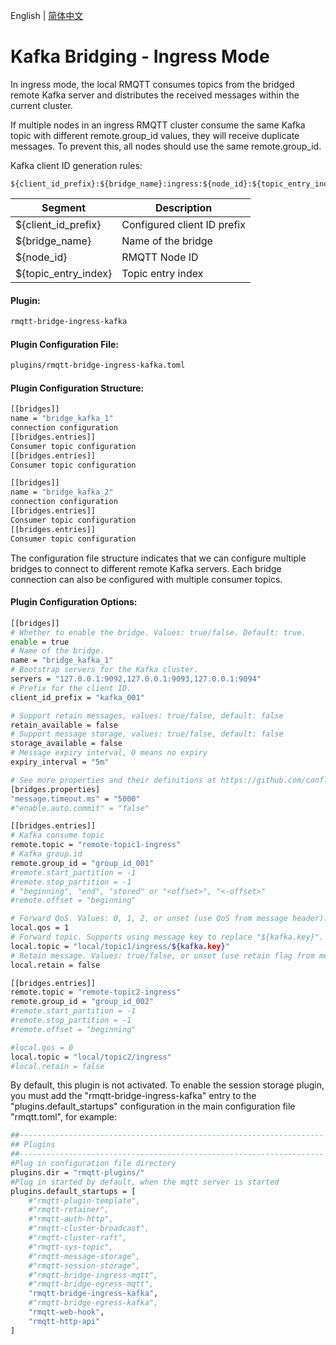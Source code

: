 English | [简体中文](../zh_CN/bridge-ingress-kafka.md)

# Kafka Bridging - Ingress Mode

In ingress mode, the local RMQTT consumes topics from the bridged remote Kafka server and distributes the received 
messages within the current cluster.

If multiple nodes in an ingress RMQTT cluster consume the same Kafka topic with different remote.group_id values, 
they will receive duplicate messages. To prevent this, all nodes should use the same remote.group_id.


Kafka client ID generation rules:
```
${client_id_prefix}:${bridge_name}:ingress:${node_id}:${topic_entry_index}
```
| Segment                   | Description                          |
|----------------------|-----------------------------|
| ${client_id_prefix}  | Configured client ID prefix |
| ${bridge_name}       | Name of the bridge          |
| ${node_id}           | RMQTT Node ID                      |
| ${topic_entry_index} | Topic entry index                       |

#### Plugin:

```bash
rmqtt-bridge-ingress-kafka
```

#### Plugin Configuration File:

```bash
plugins/rmqtt-bridge-ingress-kafka.toml
```

#### Plugin Configuration Structure:
```bash
[[bridges]]
name = "bridge_kafka_1"
connection configuration
[[bridges.entries]]
Consumer topic configuration
[[bridges.entries]]
Consumer topic configuration

[[bridges]]
name = "bridge_kafka_2"
connection configuration
[[bridges.entries]]
Consumer topic configuration
[[bridges.entries]]
Consumer topic configuration
```
The configuration file structure indicates that we can configure multiple bridges to connect to different remote 
Kafka servers. Each bridge connection can also be configured with multiple consumer topics.

#### Plugin Configuration Options:
```bash
[[bridges]]
# Whether to enable the bridge. Values: true/false. Default: true.
enable = true
# Name of the bridge.
name = "bridge_kafka_1"
# Bootstrap servers for the Kafka cluster.
servers = "127.0.0.1:9092,127.0.0.1:9093,127.0.0.1:9094"
# Prefix for the client ID.
client_id_prefix = "kafka_001"

# Support retain messages, values: true/false, default: false
retain_available = false
# Support message storage, values: true/false, default: false
storage_available = false
# Message expiry interval, 0 means no expiry
expiry_interval = "5m"

# See more properties and their definitions at https://github.com/confluentinc/librdkafka/blob/master/CONFIGURATION.md
[bridges.properties]
"message.timeout.ms" = "5000"
#"enable.auto.commit" = "false"

[[bridges.entries]]
# Kafka consume topic
remote.topic = "remote-topic1-ingress"
# Kafka group.id
remote.group_id = "group_id_001"
#remote.start_partition = -1
#remote.stop_partition = -1
# "beginning", "end", "stored" or "<offset>", "<-offset>"
#remote.offset = "beginning"

# Forward QoS. Values: 0, 1, 2, or unset (use QoS from message header).
local.qos = 1
# Forward topic. Supports using message key to replace "${kafka.key}".
local.topic = "local/topic1/ingress/${kafka.key}"
# Retain message. Values: true/false, or unset (use retain flag from message header).
local.retain = false

[[bridges.entries]]
remote.topic = "remote-topic2-ingress"
remote.group_id = "group_id_002"
#remote.start_partition = -1
#remote.stop_partition = -1
#remote.offset = "beginning"

#local.qos = 0
local.topic = "local/topic2/ingress"
#local.retain = false
```

By default, this plugin is not activated. To enable the session storage plugin, you must add the "rmqtt-bridge-ingress-kafka"
entry to the "plugins.default_startups" configuration in the main configuration file "rmqtt.toml", for example:

```bash
##--------------------------------------------------------------------
## Plugins
##--------------------------------------------------------------------
#Plug in configuration file directory
plugins.dir = "rmqtt-plugins/"
#Plug in started by default, when the mqtt server is started
plugins.default_startups = [
    #"rmqtt-plugin-template",
    #"rmqtt-retainer",
    #"rmqtt-auth-http",
    #"rmqtt-cluster-broadcast",
    #"rmqtt-cluster-raft",
    #"rmqtt-sys-topic",
    #"rmqtt-message-storage",
    #"rmqtt-session-storage",
    #"rmqtt-bridge-ingress-mqtt",
    #"rmqtt-bridge-egress-mqtt",
    "rmqtt-bridge-ingress-kafka",
    #"rmqtt-bridge-egress-kafka",
    "rmqtt-web-hook",
    "rmqtt-http-api"
]
```